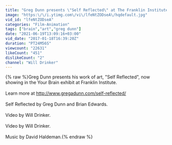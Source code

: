 ```yaml
---
title: "Greg Dunn presents \"Self Reflected\" at The Franklin Institute"
image: "https:\/\/i.ytimg.com\/vi\/lfeNtZODseA\/hqdefault.jpg"
vid_id: "lfeNtZODseA"
categories: "Film-Animation"
tags: ["brain","art","greg dunn"]
date: "2021-06-19T13:09:16+03:00"
vid_date: "2017-01-18T16:39:20Z"
duration: "PT24M56S"
viewcount: "22631"
likeCount: "451"
dislikeCount: "2"
channel: "Will Drinker"
---
```

{% raw %}Greg Dunn presents his work of art, &quot;Self Reflected&quot;, now showing in the Your Brain exhibit at Franklin Institute.<br /><br />Learn more at <a rel="nofollow" target="blank" href="http://www.gregadunn.com/self-reflected/">http://www.gregadunn.com/self-reflected/</a><br /><br />Self Reflected by Greg Dunn and Brian Edwards.<br /><br />Video by Will Drinker.<br /><br />Video by Will Drinker.<br /><br />Music by David Haldeman.{% endraw %}
